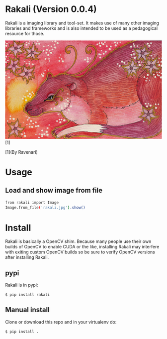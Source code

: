 # Rakali (Version 0.0.4)

Rakali is a imaging library and tool-set. It makes use of many other imaging libraries and frameworks and is
also intended to be used as a pedagogical resource for those.

![Rakali by Ravenari](https://raw.githubusercontent.com/sthysel/rakali/master/docs/pics/rakali.jpg)
[1]

[1](By Ravenari)

# Usage

## Load and show image from file

```zsh
from rakali import Image
Image.from_file('rakali.jpg').show()
```

# Install

Rakali is basically a OpenCV shim. Because many people use their own builds of OpenCV to enable CUDA or the
like, installing Rakali may interfere with exiting custom OpenCV builds so be sure to verify OpenCV versions
after installing Rakali. 


## pypi

Rakali is in pypi:

```
$ pip install rakali
```

## Manual install

Clone or download this repo and in your virtualenv do:
```
$ pip install .
```

